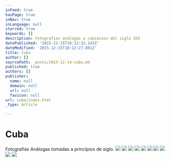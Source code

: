 ```yaml
---
inFeed: true
hasPage: true
inNav: true
inLanguage: null
starred: true
keywords: []
description: Fotografías análogas a comienzos del siglo XXI
datePublished: '2015-12-15T10:12:32.143Z'
dateModified: '2015-12-15T10:12:27.081Z'
title: Cuba
author: []
sourcePath: _posts/2015-12-14-cuba.md
published: true
authors: []
publisher:
  name: null
  domain: null
  url: null
  favicon: null
url: cuba/index.html
_type: Article

---
```

# Cuba

Fotografías Análogas tomadas a principios de siglo.
![](https://s3-us-west-2.amazonaws.com/the-grid-img/p/03162741d351e2f6f3bae3656a993f87dbbcccae.jpg)
![](https://s3-us-west-2.amazonaws.com/the-grid-img/p/d01f3e6cc40a579416ffc8e2643089a9507a6a73.jpg)
![](https://s3-us-west-2.amazonaws.com/the-grid-img/p/5d2e8448564bd8ac083a8781e5a288856ff0385f.jpg)
![](https://the-grid-user-content.s3-us-west-2.amazonaws.com/7b1ec5f0-54ed-4641-b5d9-d7f4007ce52a.jpg)
![](https://the-grid-user-content.s3-us-west-2.amazonaws.com/a78e2866-564f-46c4-a39b-fbdd02eb1cb6.jpg)
![](https://s3-us-west-2.amazonaws.com/the-grid-img/p/82823a3bba5a49d9eff27a8551da7bb866054dab.jpg)
![](https://the-grid-user-content.s3-us-west-2.amazonaws.com/d04968e5-bad7-42dd-a5af-9998b61ea3b0.jpg)
![](https://s3-us-west-2.amazonaws.com/the-grid-img/p/c96448419d4bf6de34c829255a8465ac08fada94.jpg)
![](https://s3-us-west-2.amazonaws.com/the-grid-img/p/38d604c4ddaf5539bd1b8b39488267a2ff9894d4.jpg)
![](https://the-grid-user-content.s3-us-west-2.amazonaws.com/38bd4ea0-f04f-4980-b5fa-7e6fde105ce6.jpg)